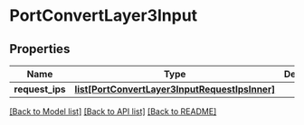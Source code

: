 # PortConvertLayer3Input


## Properties
Name | Type | Description | Notes
------------ | ------------- | ------------- | -------------
**request_ips** | [**list[PortConvertLayer3InputRequestIpsInner]**](PortConvertLayer3InputRequestIpsInner.md) |  | [optional] 

[[Back to Model list]](../README.md#documentation-for-models) [[Back to API list]](../README.md#documentation-for-api-endpoints) [[Back to README]](../README.md)


